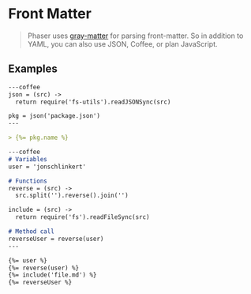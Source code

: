 # Front Matter

> Phaser uses [gray-matter]() for parsing front-matter. So in addition to YAML, you can also use JSON, Coffee, or plan JavaScript.


## Examples

```markdown
---coffee
json = (src) ->
  return require('fs-utils').readJSONSync(src)

pkg = json('package.json')
---

> {%= pkg.name %}

```



```markdown
---coffee
# Variables
user = 'jonschlinkert'

# Functions
reverse = (src) ->
  src.split('').reverse().join('')

include = (src) ->
  return require('fs').readFileSync(src)

# Method call
reverseUser = reverse(user)
---

{%= user %}
{%= reverse(user) %}
{%= include('file.md') %}
{%= reverseUser %}
```